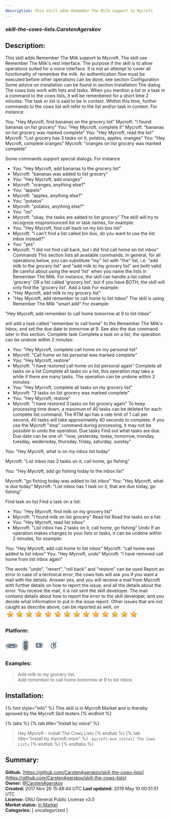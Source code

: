 ```yaml
---
description: This skill adds Remember The Milk support to Mycroft
---
```


### _skill-the-cows-lists.CarstenAgerskov_  
## Description:  
This skill adds Remember The Milk support to Mycroft.
The skill use Remember The Milk's rest interface.
The purpose if the skill is to allow operations suited for a voice interface. It is not an attempt to cover all functionality of remember the milk.
An authentication flow must be executed before other operations can be
done, see section Configuration
Some advice on installation can be found in section Installation
The dialog
The cows lists work with lists and tasks. When you mention a list or a task in a command to the cows lists,
it will be remenbered for a short time 2 minutes. The task or list is said to be in context. Whthin this time, further commands to the cows list will refer to the list and/or task in context.
For instance:

You: "Hey Mycroft, find bananas on the grocery list"
Mycroft: "I found bananas on list grocery"
You: "Hey Mycroft, complete it"
Mycroft: "bananas on list grocery was marked complete"
You: "Hey Mycroft, read the list"
Mycroft: "List grocery has 3 tasks on it, potatos, apples, oranges"
You: "Hey Mycroft, complete oranges"
Mycroft: "oranges on list grocery was marked complete"

Some commands support special dialogs. For instance
* You: "Hey Mycroft, add bananas to the grocery list"
* Mycroft: "bananas was added to list grocery"
* You: "Hey Mycroft, add oranges"
* Mycroft: "oranges, anything else?"
* You: "appels"
* Mycroft: "apples, anything else?"
* You: "potatos"
* Mycroft: "potatos, anything else?"
* You: "no"
* Mycroft: "okay, the tasks are added to list grocery"
The skill will try to recognize mispronounced list or task names, for example:
* You: "Hey Mycroft, find call back on my bin box list"
* Mycroft: "I can't find a list called bin box, do you want to use the list inbox instead?"
* You: "yes"
* Mycroft: "I did not find call back, but i did find call home on list inbox"
Commands
This section lists all available commands.
In general, for all operations below, you can substitute "my" list with "the" list, i.e. "add milk to the grocery list" and "add milk to my grocery list" are both valid.
Be careful about using the word 'list' when you name the lists in Remember The Milk. For instance, the skill can handle a list called 'grocery' OR a list called 'grocery list', but if you have BOTH, the skill will only find the 'grocery list'.
Add a task
For example:
* "Hey Mycroft, add milk to my grocery list"
* "Hey Mycroft, add remember to call home to list Inbox"
The skill is using Remember The Milk "smart add" For example:

"Hey Mycroft, add remember to call home tomorrow at 9 to list Inbox"

will add a task called "remember to call home" to the Remember The Milk's Inbox, and set the due date to tomorrow at 9. See also the due command later in this section.
Complete task
Complete a task on a list, the operation can be undone within 2 minutes:
* You: "Hey Mycroft, complete call home on my personal list"
* Mycroft: "Call home on list personal was marked complete"
* You: "Hey Mycroft, restore"
* Mycroft: "I have restored call home on list personal again"
Complete all tasks on a list
Complete all tasks on a list, this operation may take a while if there are many tasks. The operation can be undone within 2 minutes:
* You: "Hey Mycroft, complete all tasks on my grocery list"
* Mycroft: "3 tasks on list grocery was marked complete"
* You: "Hey Mycroft, restore"
* Mycroft: "I have restored 3 tasks on list grocery again"
To keep processing time down, a maximum of 40 tasks can be deleted for each complete list command. The
RTM api has a rate limit of 1 call per second, 40 tasks will take approximately 40 seconds to complete.
If you use the Mycroft "stop" command during processing, it may not be possible to undo the operation.
Due tasks
Find out what tasks are due. Due date can be one of: "now, yesterday, today, tomorrow, monday, tuesday, wedensday, thursday, friday, saturday, sunday"

You: "Hey Mycroft, what is on my inbox list today"

Mycroft: "List inbox has 2 tasks on it, call home, go fishing"


You: "Hey Mycroft, add go fishing today to the inbox list"

Mycroft: "go fishing today was added to list inbox"
You: "Hey Mycroft, what is due today"
Mycroft: "List inbox has 1 task on it, that are due today, go fishing"

Find task on list
Find a task on a list:
* You: "Hey Mycroft, find milk on my grocery list"
* Mycroft: "I found milk on list grocery"
Read list
Read the tasks on a list:
* You: "Hey Mycroft, read list inbox"
* Mycroft: "List inbox has 2 tasks on it, call home, go fishing"
Undo
If an operation makes changes to your lists or tasks, it can be undone within 2 minutes, for example:

You: "Hey Mycroft, add call home to list inbox"
Mycroft: "call home was added to list inbox"
You: "Hey Mycroft, undo"
Mycroft: "I have removed call home from list inbox again"

The words "undo", "revert", "roll back" and "restore" can be used
Report an error
In case of a technical error, the cows lists will ask you if you want a mail with the details. Answer yes, and you will receive a mail from Mycroft with further details on how to report the issue, and all the details about the error.
You receive the mail, it is not sent the skill developer. The mail contains detalis about how to report the error to the skill developer,
and you decide what information to put in the issue report.
Other issues that are not caught as describe above, can be reported as well, on   
![](../.gitbook/assets/star.png)![](../.gitbook/assets/star.png)![](../.gitbook/assets/star.png)![](../.gitbook/assets/star.png)![](../.gitbook/assets/star.png)![](../.gitbook/assets/star.png)![](../.gitbook/assets/star.png)![](../.gitbook/assets/star.png)![](../.gitbook/assets/star.png)![](../.gitbook/assets/star.png)![](../.gitbook/assets/star.png)![](../.gitbook/assets/star.png)![](../.gitbook/assets/star.png)![](../.gitbook/assets/star.png)  
  
### Platform:  
 ![Mark I](../.gitbook/assets/mark-1-icon.png)  ![Mark II](../.gitbook/assets/mark-2-icon.png)  ![Picroft](../.gitbook/assets/picroft-icon.png)  ![plasmoid](../.gitbook/assets/kde.png)   
### Examples:  
> Add milk to my grocery list.  
> Add remember to call home tomorrow at 9 to list Inbox.  
  
## Installation:  
{% hint style="info" %}
This skill is in Mycroft Market and is thereby aproved by the Mycroft Skill testers
{% endhint %}
    
{% tabs %}
{% tab title="Install by voice" %}
> Hey Mycroft - install The Cows Lists
{% endtab %}
  {% tab title="Install by mycroft-msm" %}
``` mycroft-msm install The Cows Lists```
{% endtab %}
  {% endtabs %}
    
## Summary:  
**Github:** [https://github.com/CarstenAgerskov/skill-the-cows-lists](https://github.com/CarstenAgerskov/skill-the-cows-lists)  
**Owner:** [@CarstenAgerskov](https://github.com/CarstenAgerskov)  
**Created:** 2017 Nov 26 15:48:44 UTC  **Last updated:** 2019 May 10 00:51:51 UTC  
**License:** GNU General Public License v3.0  
**Market status:** [In Market](https://market.mycroft.ai/skill/carstena-the-cows-lists)  
**Categories:** [ uncategorized ]   
